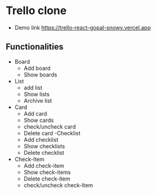 # Trello clone
- Demo link https://trello-react-gopal-snowy.vercel.app
## Functionalities 
- Board
    - Add board
    - Show boards
- List
    - add list
    - Show lists
    - Archive list
- Card
    - Add card
    - Show cards
    - check/uncheck card
    - Delete card
-Checklist
    - Add checklist
    - Show checklists
    - Delete checklist
- Check-Item
    - Add check-item
    - Show check-items
    - Delete check-item
    - check/uncheck check-Item
